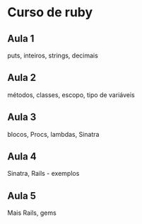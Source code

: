 # Curso de ruby

## Aula 1

puts, inteiros, strings, decimais

## Aula 2

métodos, classes, escopo, tipo de variáveis

## Aula 3 

blocos, Procs, lambdas, Sinatra

## Aula 4

Sinatra, Rails - exemplos

## Aula 5

Mais Rails, gems
